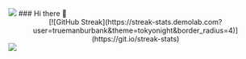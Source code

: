 <img src="https://capsule-render.vercel.app/api?type=soft&color=323232&height=150&section=header&text=an aspiring game developer&fontSize=100" />
### Hi there 👋

<center>[![GitHub Streak](https://streak-stats.demolab.com?user=truemanburbank&theme=tokyonight&border_radius=4)](https://git.io/streak-stats)</center>
<img src="https://capsule-render.vercel.app/api?type=soft&color=323232&height=150&section=footer&" />
